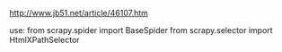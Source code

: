 
http://www.jb51.net/article/46107.htm

use:
from scrapy.spider import BaseSpider
from scrapy.selector import HtmlXPathSelector